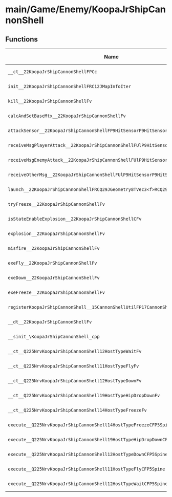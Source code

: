 # main/Game/Enemy/KoopaJrShipCannonShell

## Functions

| Name | Address | Match % |
|------|---------|---------|
| `__ct__22KoopaJrShipCannonShellFPCc` | `0x80114EA8` | :x: (0.0%) |
| `init__22KoopaJrShipCannonShellFRC12JMapInfoIter` | `0x80114F4C` | :x: (0.0%) |
| `kill__22KoopaJrShipCannonShellFv` | `0x801150FC` | :x: (0.0%) |
| `calcAndSetBaseMtx__22KoopaJrShipCannonShellFv` | `0x80115144` | :x: (0.0%) |
| `attackSensor__22KoopaJrShipCannonShellFP9HitSensorP9HitSensor` | `0x8011514C` | :x: (0.0%) |
| `receiveMsgPlayerAttack__22KoopaJrShipCannonShellFUlP9HitSensorP9HitSensor` | `0x80115224` | :x: (0.0%) |
| `receiveMsgEnemyAttack__22KoopaJrShipCannonShellFUlP9HitSensorP9HitSensor` | `0x80115360` | :x: (0.0%) |
| `receiveOtherMsg__22KoopaJrShipCannonShellFUlP9HitSensorP9HitSensor` | `0x801153E8` | :x: (0.0%) |
| `launch__22KoopaJrShipCannonShellFRCQ29JGeometry8TVec3<f>RCQ29JGeometry8TVec3<f>` | `0x80115458` | :x: (0.0%) |
| `tryFreeze__22KoopaJrShipCannonShellFv` | `0x80115510` | :x: (0.0%) |
| `isStateEnableExplosion__22KoopaJrShipCannonShellCFv` | `0x8011559C` | :x: (0.0%) |
| `explosion__22KoopaJrShipCannonShellFv` | `0x80115638` | :x: (0.0%) |
| `misfire__22KoopaJrShipCannonShellFv` | `0x801156B0` | :x: (0.0%) |
| `exeFly__22KoopaJrShipCannonShellFv` | `0x80115728` | :x: (0.0%) |
| `exeDown__22KoopaJrShipCannonShellFv` | `0x801157F0` | :x: (0.0%) |
| `exeFreeze__22KoopaJrShipCannonShellFv` | `0x8011590C` | :x: (0.0%) |
| `registerKoopaJrShipCannonShell__15CannonShellUtilFP17CannonShellHolderi` | `0x80115AD8` | :x: (0.0%) |
| `__dt__22KoopaJrShipCannonShellFv` | `0x80115B6C` | :x: (0.0%) |
| `__sinit_\KoopaJrShipCannonShell_cpp` | `0x80115BC4` | :x: (0.0%) |
| `__ct__Q225NrvKoopaJrShipCannonShell12HostTypeWaitFv` | `0x80115C08` | :x: (0.0%) |
| `__ct__Q225NrvKoopaJrShipCannonShell11HostTypeFlyFv` | `0x80115C18` | :x: (0.0%) |
| `__ct__Q225NrvKoopaJrShipCannonShell12HostTypeDownFv` | `0x80115C28` | :x: (0.0%) |
| `__ct__Q225NrvKoopaJrShipCannonShell19HostTypeHipDropDownFv` | `0x80115C38` | :x: (0.0%) |
| `__ct__Q225NrvKoopaJrShipCannonShell14HostTypeFreezeFv` | `0x80115C48` | :x: (0.0%) |
| `execute__Q225NrvKoopaJrShipCannonShell14HostTypeFreezeCFP5Spine` | `0x80115C58` | :x: (0.0%) |
| `execute__Q225NrvKoopaJrShipCannonShell19HostTypeHipDropDownCFP5Spine` | `0x80115C60` | :x: (0.0%) |
| `execute__Q225NrvKoopaJrShipCannonShell12HostTypeDownCFP5Spine` | `0x80115C68` | :x: (0.0%) |
| `execute__Q225NrvKoopaJrShipCannonShell11HostTypeFlyCFP5Spine` | `0x80115C70` | :x: (0.0%) |
| `execute__Q225NrvKoopaJrShipCannonShell12HostTypeWaitCFP5Spine` | `0x80115C78` | :x: (0.0%) |